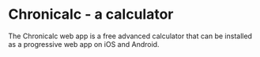 # Chronicalc - a calculator

The Chronicalc web app is a free advanced calculator that can be installed as a progressive web app on iOS and Android.

